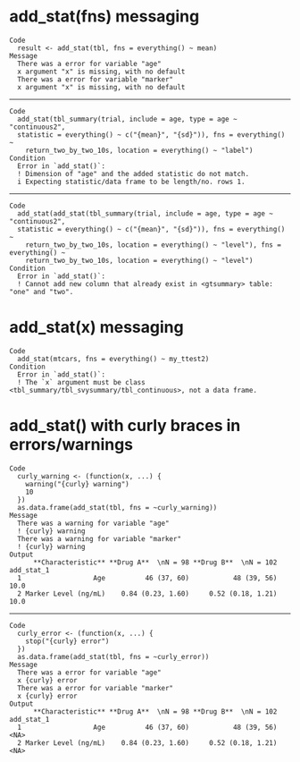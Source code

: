 # add_stat(fns) messaging

    Code
      result <- add_stat(tbl, fns = everything() ~ mean)
    Message
      There was a error for variable "age"
      x argument "x" is missing, with no default
      There was a error for variable "marker"
      x argument "x" is missing, with no default

---

    Code
      add_stat(tbl_summary(trial, include = age, type = age ~ "continuous2",
      statistic = everything() ~ c("{mean}", "{sd}")), fns = everything() ~
        return_two_by_two_10s, location = everything() ~ "label")
    Condition
      Error in `add_stat()`:
      ! Dimension of "age" and the added statistic do not match.
      i Expecting statistic/data frame to be length/no. rows 1.

---

    Code
      add_stat(add_stat(tbl_summary(trial, include = age, type = age ~ "continuous2",
      statistic = everything() ~ c("{mean}", "{sd}")), fns = everything() ~
        return_two_by_two_10s, location = everything() ~ "level"), fns = everything() ~
        return_two_by_two_10s, location = everything() ~ "level")
    Condition
      Error in `add_stat()`:
      ! Cannot add new column that already exist in <gtsummary> table: "one" and "two".

# add_stat(x) messaging

    Code
      add_stat(mtcars, fns = everything() ~ my_ttest2)
    Condition
      Error in `add_stat()`:
      ! The `x` argument must be class <tbl_summary/tbl_svysummary/tbl_continuous>, not a data frame.

# add_stat() with curly braces in errors/warnings

    Code
      curly_warning <- (function(x, ...) {
        warning("{curly} warning")
        10
      })
      as.data.frame(add_stat(tbl, fns = ~curly_warning))
    Message
      There was a warning for variable "age"
      ! {curly} warning
      There was a warning for variable "marker"
      ! {curly} warning
    Output
          **Characteristic** **Drug A**  \nN = 98 **Drug B**  \nN = 102 add_stat_1
      1                  Age          46 (37, 60)           48 (39, 56)       10.0
      2 Marker Level (ng/mL)    0.84 (0.23, 1.60)     0.52 (0.18, 1.21)       10.0

---

    Code
      curly_error <- (function(x, ...) {
        stop("{curly} error")
      })
      as.data.frame(add_stat(tbl, fns = ~curly_error))
    Message
      There was a error for variable "age"
      x {curly} error
      There was a error for variable "marker"
      x {curly} error
    Output
          **Characteristic** **Drug A**  \nN = 98 **Drug B**  \nN = 102 add_stat_1
      1                  Age          46 (37, 60)           48 (39, 56)       <NA>
      2 Marker Level (ng/mL)    0.84 (0.23, 1.60)     0.52 (0.18, 1.21)       <NA>

